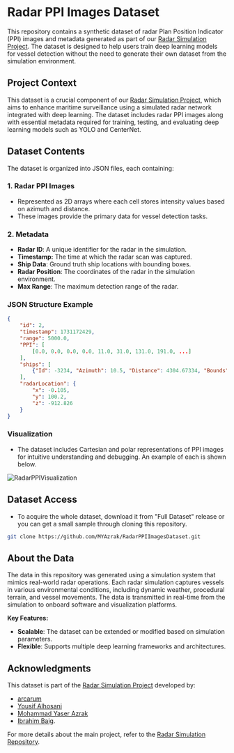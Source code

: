 # Radar PPI Images Dataset

This repository contains a synthetic dataset of radar Plan Position Indicator (PPI) images and metadata generated as part of our [Radar Simulation Project](https://github.com/MYAzrak/RadarSimulation). The dataset is designed to help users train deep learning models for vessel detection without the need to generate their own dataset from the simulation environment.

## Project Context

This dataset is a crucial component of our [Radar Simulation Project](https://github.com/MYAzrak/RadarSimulation), which aims to enhance maritime surveillance using a simulated radar network integrated with deep learning. The dataset includes radar PPI images along with essential metadata required for training, testing, and evaluating deep learning models such as YOLO and CenterNet.

## Dataset Contents

The dataset is organized into JSON files, each containing:

### 1. Radar PPI Images

- Represented as 2D arrays where each cell stores intensity values based on azimuth and distance.
- These images provide the primary data for vessel detection tasks.

### 2. Metadata

- **Radar ID**: A unique identifier for the radar in the simulation.
- **Timestamp:** The time at which the radar scan was captured.
- **Ship Data**: Ground truth ship locations with bounding boxes.
- **Radar Position**: The coordinates of the radar in the simulation environment.
- **Max Range**: The maximum detection range of the radar.

### JSON Structure Example

```json
{
    "id": 2,
    "timestamp": 1731172429,
    "range": 5000.0,
    "PPI": [
        [0.0, 0.0, 0.0, 0.0, 11.0, 31.0, 131.0, 191.0, ...]
    ],
    "ships": [
        {"Id": -3234, "Azimuth": 10.5, "Distance": 4304.67334, "Bounds": "0 4304.673 10.5 264.1514 242.2614"}
    ],
    "radarLocation": {
        "x": -0.105,
        "y": 100.2,
        "z": -912.826
    }
}
```

### Visualization

- The dataset includes Cartesian and polar representations of PPI images for intuitive understanding and debugging. An example of each is shown below.

![RadarPPIVisualization](https://github.com/user-attachments/assets/3b453fc4-25a9-491d-9fd9-759309b15ba6)

## Dataset Access

- To acquire the whole dataset, download it from "Full Dataset" release or you can get a small sample through cloning this repository.

```bash
git clone https://github.com/MYAzrak/RadarPPIImagesDataset.git
```

## About the Data

The data in this repository was generated using a simulation system that mimics real-world radar operations. Each radar simulation captures vessels in various environmental conditions, including dynamic weather, procedural terrain, and vessel movements. The data is transmitted in real-time from the simulation to onboard software and visualization platforms.

**Key Features:**

- **Scalable**: The dataset can be extended or modified based on simulation parameters.
- **Flexible**: Supports multiple deep learning frameworks and architectures.

## Acknowledgments

This dataset is part of the [Radar Simulation Project](https://github.com/MYAzrak/RadarSimulation) developed by:

- [arcarum](https://github.com/arcarum)
- [Yousif Alhosani](https://github.com/yal77)
- [Mohammad Yaser Azrak](https://github.com/MYAzrak)
- [Ibrahim Baig](https://github.com/darkwing-30).

For more details about the main project, refer to the [Radar Simulation Repository](https://github.com/MYAzrak/RadarSimulation).
